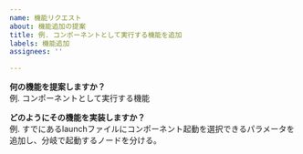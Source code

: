 ```yaml
---
name: 機能リクエスト
about: 機能追加の提案
title: 例. コンポーネントとして実行する機能を追加
labels: 機能追加
assignees: ''

---
```


**何の機能を提案しますか？**  
例. コンポーネントとして実行する機能

**どのようにその機能を実装しますか？**  
例. すでにあるlaunchファイルにコンポーネント起動を選択できるパラメータを追加し、分岐で起動するノードを分ける。

